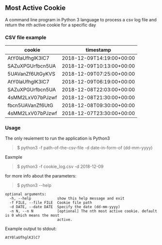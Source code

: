 ## Most Active Cookie

A command line program in Python 3 language to process a csv log file and return the nth active cookie for a specific day

### CSV file example

|cookie          |timestamp                |
|----------------|-------------------------|
|AtY0laUfhglK3lC7|2018-12-09T14:19:00+00:00|
|SAZuXPGUrfbcn5UA|2018-12-09T10:13:00+00:00|
|5UAVanZf6UtGyKVS|2018-12-09T07:25:00+00:00|
|AtY0laUfhglK3lC7|2018-12-09T06:19:00+00:00|
|SAZuXPGUrfbcn5UA|2018-12-08T22:03:00+00:00|
|4sMM2LxV07bPJzwf|2018-12-08T21:30:00+00:00|
|fbcn5UAVanZf6UtG|2018-12-08T09:30:00+00:00|
|4sMM2LxV07bPJzwf|2018-12-07T23:30:00+00:00|


### Usage

The only reuiement to run the application is Python3

> $ python3 -f path-of-the-csv-file -d date-in-form-of (dd-mm-yyyy)

Eaxmple
> $ python3 -f cookie_log.csv -d 2018-12-09

for more info about the parameters:

> $ python3 --help
```
optional arguments:
  -h, --help            show this help message and exit
  -f FILE, --file FILE  Cookie file path
  -d DATE, --date DATE  Specify the date (dd-mm-yyyy)
  -n N, --n N           [optional] The nth most active cookie. default is 0 which means the most
                        active.
```

Example output to stdout:
``` 
AtY0laUfhglK3lC7 
```